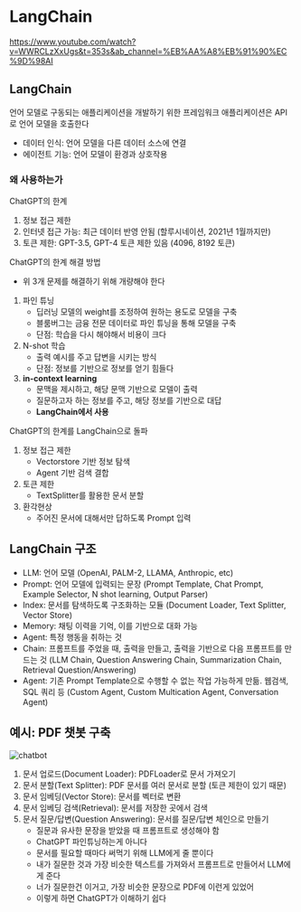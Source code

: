 # LangChain

https://www.youtube.com/watch?v=WWRCLzXxUgs&t=353s&ab_channel=%EB%AA%A8%EB%91%90%EC%9D%98AI

## LangChain
언어 모델로 구동되는 애플리케이션을 개발하기 위한 프레임워크
애플리케이션은 API로 언어 모델을 호출한다
- 데이터 인식: 언어 모델을 다른 데이터 소스에 연결
- 에이전트 기능: 언어 모델이 환경과 상호작용

### 왜 사용하는가
ChatGPT의 한계
1. 정보 접근 제한
2. 인터넷 접근 가능: 최근 데이터 반영 안됨 (할루시네이션, 2021년 1월까지만)
3. 토큰 제한: GPT-3.5, GPT-4 토큰 제한 있음 (4096, 8192 토큰)

ChatGPT의 한계 해결 방법
- 위 3개 문제를 해결하기 위해 개량해야 한다

1. 파인 튜닝
    - 딥러닝 모델의 weight를 조정하여 원하는 용도로 모델을 구축
    - 블룸버그는 금융 전문 데이터로 파인 튜닝을 통해 모델을 구축
    - 단점: 학습을 다시 해야해서 비용이 크다
2. N-shot 학습
    - 출력 예시를 주고 답변을 시키는 방식
    - 단점: 정보를 기반으로 정보를 얻기 힘들다
3. **in-context learning**
    - 문맥을 제시하고, 해당 문맥 기반으로 모델이 출력
    - 질문하고자 하는 정보를 주고, 해당 정보를 기반으로 대답
    - **LangChain에서 사용**

ChatGPT의 한계를 LangChain으로 돌파
1. 정보 접근 제한
    - Vectorstore 기반 정보 탐색
    - Agent 기반 검색 결합
2. 토큰 제한
    - TextSplitter를 활용한 문서 분할
3. 환각현상
    - 주어진 문서에 대해서만 답하도록 Prompt 입력

## LangChain 구조
- LLM: 언어 모델 (OpenAI, PALM-2, LLAMA, Anthropic, etc)
- Prompt: 언어 모델에 입력되는 문장 (Prompt Template, Chat Prompt, Example Selector, N shot learning, Output Parser)
- Index: 문서를 탐색하도록 구조화하는 모듈 (Document Loader, Text Splitter, Vector Store)
- Memory: 채팅 이력을 기억, 이를 기반으로 대화 가능
- Agent: 특정 행동을 취하는 것
- Chain: 프롬프트를 주었을 때, 출력을 만들고, 출력을 기반으로 다음 프롬프트를 만드는 것 (LLM Chain, Question Answering Chain, Summarization Chain, Retrieval Question/Answering)
- Agent: 기존 Prompt Template으로 수행할 수 없는 작업 가능하게 만듦. 웹검색, SQL 쿼리 등 (Custom Agent, Custom Multication Agent, Conversation Agent)

## 예시: PDF 챗봇 구축
![chatbot](./langchain-pdf-chatbot.png)
1. 문서 업로드(Document Loader): PDFLoader로 문서 가져오기
2. 문서 분할(Text Splitter): PDF 문서를 여러 문서로 분할 (토큰 제한이 있기 때문)
3. 문서 임베딩(Vector Store): 문서를 벡터로 변환
4. 문서 임베딩 검색(Retrieval): 문서를 저장한 곳에서 검색
5. 문서 질문/답변(Question Answering): 문서를 질문/답변 체인으로 만들기
    - 질문과 유사한 문장을 받았을 때 프롬프트로 생성해야 함
    - ChatGPT 파인튜닝하는게 아니다
    - 문서를 필요할 때마다 써먹기 위해 LLM에게 줄 뿐이다
    - 내가 질문한 것과 가장 비슷한 텍스트를 가져와서 프롬프트로 만들어서 LLM에게 준다
    - 너가 질문한건 이거고, 가장 비슷한 문장으로 PDF에 이런게 있었어
    - 이렇게 하면 ChatGPT가 이해하기 쉽다



